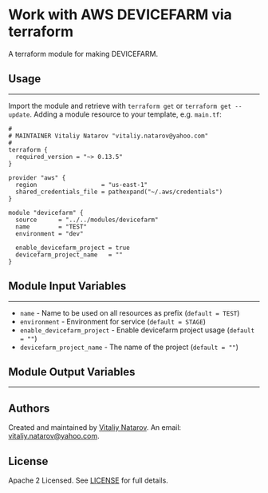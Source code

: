 # Work with AWS DEVICEFARM via terraform

A terraform module for making DEVICEFARM.


## Usage
----------------------
Import the module and retrieve with ```terraform get``` or ```terraform get --update```. Adding a module resource to your template, e.g. `main.tf`:

```
#
# MAINTAINER Vitaliy Natarov "vitaliy.natarov@yahoo.com"
#
terraform {
  required_version = "~> 0.13.5"
}

provider "aws" {
  region                  = "us-east-1"
  shared_credentials_file = pathexpand("~/.aws/credentials")
}

module "devicefarm" {
  source      = "../../modules/devicefarm"
  name        = "TEST"
  environment = "dev"

  enable_devicefarm_project = true
  devicefarm_project_name   = ""
}
```

## Module Input Variables
----------------------
- `name` - Name to be used on all resources as prefix (`default = TEST`)
- `environment` - Environment for service (`default = STAGE`)
- `enable_devicefarm_project` - Enable devicefarm project usage (`default = ""`)
- `devicefarm_project_name` - The name of the project (`default = ""`)

## Module Output Variables
----------------------


## Authors

Created and maintained by [Vitaliy Natarov](https://github.com/SebastianUA). An email: [vitaliy.natarov@yahoo.com](vitaliy.natarov@yahoo.com).

## License

Apache 2 Licensed. See [LICENSE](https://github.com/SebastianUA/terraform/blob/master/LICENSE) for full details.

